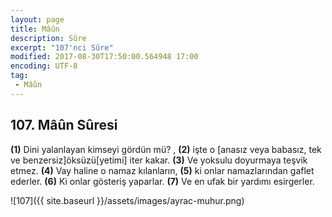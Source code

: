 ```yaml
---
layout: page
title: Mâûn
description: Sûre
excerpt: "107'nci Sûre"
modified: 2017-08-30T17:50:00.564948 17:00
encoding: UTF-8
tag: 
 - Mâûn
---
```


## 107. Mâûn Sûresi

**(1)** Dini yalanlayan kimseyi gördün mü? , 
**(2)** işte o [anasız veya babasız, tek ve benzersiz]öksüzü[yetimi] iter kakar.
**(3)** Ve yoksulu doyurmaya teşvik etmez.
**(4)** Vay haline o namaz kılanların,
**(5)** ki onlar namazlarından gaflet ederler.
**(6)** Ki onlar gösteriş yaparlar.
**(7)** Ve en ufak bir yardımı esirgerler.

![107]({{ site.baseurl }}/assets/images/ayrac-muhur.png)
